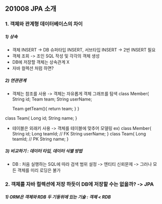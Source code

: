 ## 201008 JPA 소개

### 1. 객체와 관계형 데이터베이스의 차이
##### 1) 상속
* 객체 INSERT -> DB 슈퍼타입 INSERT, 서브타입 INSERT -> 2번 INSERT 필요
* 객체 조회 -> 조인 SQL 작성 및 각각의 객체 생성
* DB에 저장할 객체는 상속관계 X
* 자바 컬렉션 처럼 하면?
##### 2) 연관관계
* 객체는 참조를 사용 -> 객체는 자유롭게 객체 그래프를 탐색
class Member{
	String id;
	Team team;
	String userName;

	Team getTeam(){
		return team;
	}
}

class Team{
	Long id;
	String name;
}

* 테이블은 외래키 사용 -> 객체를 테이블에 맞추어 모델링 
ex) 
class Member{
	String id;
	Long teamId; // FK
	String userName;
}
class Team{
	Long teamId; // PK
	String name;
}

##### 3) 비교하기 : 데이터 타입, 데이터 식별 방법
* DB : 처음 실행하는 SQL에 따라 검색 범위 설정 -> 엔티티 신뢰문제 -> 그러나 모든 객체를 미리 로딩은 불가

### 2. 객체를 자바 컬렉션에 저장 하듯이 DB에 저장할 수는 없을까? -> JPA
##### 1) ORM은 객체와 RDB 두 기둥위에 있는 기술 : 객체 < RDB